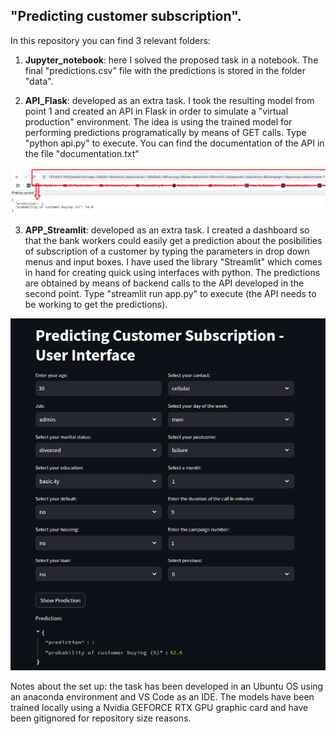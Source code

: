 ## "Predicting customer subscription".

In this repository you can find 3 relevant folders:

1) **Jupyter_notebook**: here I solved the proposed task in a notebook. The final "predictions.csv" file with the predictions is stored in the folder "data".

2) **API_Flask**: developed as an extra task. I took the resulting model from point 1 and created an API in Flask in order to simulate a "virtual production" environment. The idea is using the trained model for performing predictions programatically by means of GET calls. Type "python api.py" to execute. You can find the documentation of the API in the file "documentation.txt"

![Image1](pictures/api_capture.png)

3) **APP_Streamlit**: developed as an extra task. I created a dashboard so that the bank workers could easily get a prediction about the posibilities of subscription of a customer by typing the parameters in drop down menus and input boxes. I have used the library "Streamlit" which comes in hand for creating quick using interfaces with python. The predictions are obtained by means of backend calls to the API developed in the second point. Type "streamlit run app.py" to execute (the API needs to be working to get the predictions).

![Image2](pictures/streamlit_dashboard.png)



Notes about the set up: the task has been developed in an Ubuntu OS using an anaconda environment and VS Code as an IDE. The models have been trained locally using a Nvidia GEFORCE RTX GPU graphic card and have been gitignored for repository size reasons.